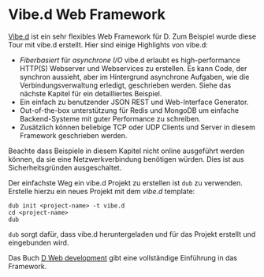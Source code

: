 # Vibe.d Web Framework

[Vibe.d](http://vibed.org) ist ein sehr flexibles Web
Framework für D. Zum Beispiel wurde diese Tour mit vibe.d
erstellt. Hier sind einige Highlights von vibe.d:

* _Fiberbasiert_ für *asynchrone I/O*
  vibe.d erlaubt es high-performance HTTP(S) Webserver und
  Webservices zu erstellen. Es kann Code, der synchron
  aussieht, aber im Hintergrund asynchrone Aufgaben, wie
  die Verbindungsverwaltung erledigt, geschrieben werden.
  Siehe das nächste Kapitel für ein detailliertes Beispiel.
* Ein einfach zu benutzender JSON REST und Web-Interface
  Generator.
* Out-of-the-box unterstützung für Redis und MongoDB um
  einfache Backend-Systeme mit guter Performance zu
  schreiben.
* Zusätzlich können beliebige TCP oder UDP Clients und
  Server in diesem Framework geschrieben werden.

Beachte dass Beispiele in diesem Kapitel nicht online
ausgeführt werden können, da sie eine Netzwerkverbindung
benötigen würden. Dies ist aus Sicherheitsgründen
ausgeschaltet.

Der einfachste Weg ein vibe.d Projekt zu erstellen ist `dub`
zu verwenden. Erstelle hierzu ein neues Projekt mit dem
*vibe.d* template:

    dub init <project-name> -t vibe.d
    cd <project-name>
    dub

`dub` sorgt dafür, dass vibe.d heruntergeladen und für das
Projekt erstellt und eingebunden wird.

Das Buch [D Web development](https://www.packtpub.com/web-development/d-web-development)
gibt eine vollständige Einführung in das Framework.

